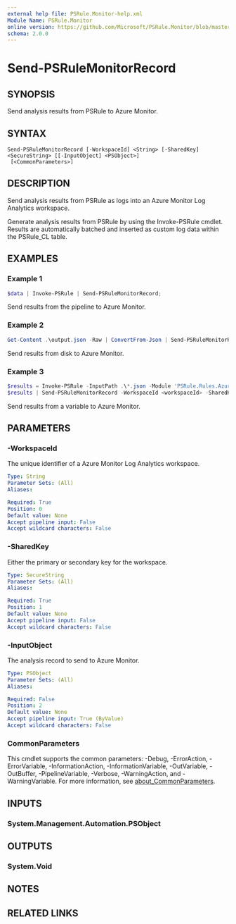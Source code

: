 ```yaml
---
external help file: PSRule.Monitor-help.xml
Module Name: PSRule.Monitor
online version: https://github.com/Microsoft/PSRule.Monitor/blob/master/docs/commands/PSRule.Monitor/en-US/Send-PSRuleMonitorRecord.md
schema: 2.0.0
---
```


# Send-PSRuleMonitorRecord

## SYNOPSIS

Send analysis results from PSRule to Azure Monitor.

## SYNTAX

```text
Send-PSRuleMonitorRecord [-WorkspaceId] <String> [-SharedKey] <SecureString> [[-InputObject] <PSObject>]
 [<CommonParameters>]
```

## DESCRIPTION

Send analysis results from PSRule as logs into an Azure Monitor Log Analytics workspace.

Generate analysis results from PSRule by using the Invoke-PSRule cmdlet.
Results are automatically batched and inserted as custom log data within the PSRule_CL table.

## EXAMPLES

### Example 1

```powershell
$data | Invoke-PSRule | Send-PSRuleMonitorRecord;
```

Send results from the pipeline to Azure Monitor.

### Example 2

```powershell
Get-Content .\output.json -Raw | ConvertFrom-Json | Send-PSRuleMonitorRecord;
```

Send results from disk to Azure Monitor.

### Example 3

```powershell
$results = Invoke-PSRule -InputPath .\*.json -Module 'PSRule.Rules.Azure';
$results | Send-PSRuleMonitorRecord -WorkspaceId <workspaceId> -SharedKey <primaryKey>;
```

Send results from a variable to Azure Monitor.

## PARAMETERS

### -WorkspaceId

The unique identifier of a Azure Monitor Log Analytics workspace.

```yaml
Type: String
Parameter Sets: (All)
Aliases:

Required: True
Position: 0
Default value: None
Accept pipeline input: False
Accept wildcard characters: False
```

### -SharedKey

Either the primary or secondary key for the workspace.

```yaml
Type: SecureString
Parameter Sets: (All)
Aliases:

Required: True
Position: 1
Default value: None
Accept pipeline input: False
Accept wildcard characters: False
```

### -InputObject

The analysis record to send to Azure Monitor.

```yaml
Type: PSObject
Parameter Sets: (All)
Aliases:

Required: False
Position: 2
Default value: None
Accept pipeline input: True (ByValue)
Accept wildcard characters: False
```

### CommonParameters

This cmdlet supports the common parameters: -Debug, -ErrorAction, -ErrorVariable, -InformationAction, -InformationVariable, -OutVariable, -OutBuffer, -PipelineVariable, -Verbose, -WarningAction, and -WarningVariable. For more information, see [about_CommonParameters](http://go.microsoft.com/fwlink/?LinkID=113216).

## INPUTS

### System.Management.Automation.PSObject

## OUTPUTS

### System.Void

## NOTES

## RELATED LINKS

